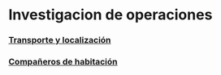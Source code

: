 # Investigacion de operaciones
### [Transporte y localización](https://github.com/mdiazgtz/Investigacion_de_operaciones/blob/main/Transporte_Localizacion.ipynb)
### [Compañeros de habitación]()

